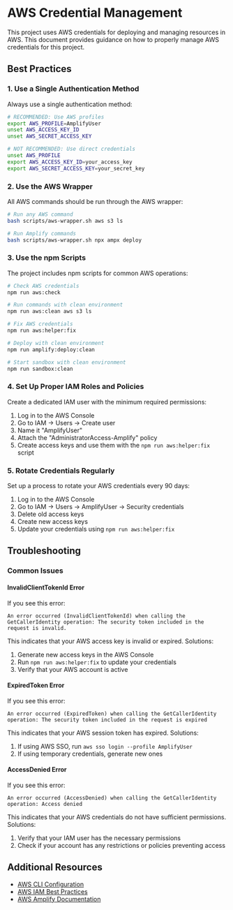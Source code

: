 # AWS Credential Management

This project uses AWS credentials for deploying and managing resources in AWS. This document provides guidance on how to properly manage AWS credentials for this project.

## Best Practices

### 1. Use a Single Authentication Method

Always use a single authentication method:

```bash
# RECOMMENDED: Use AWS profiles
export AWS_PROFILE=AmplifyUser
unset AWS_ACCESS_KEY_ID
unset AWS_SECRET_ACCESS_KEY

# NOT RECOMMENDED: Use direct credentials
unset AWS_PROFILE
export AWS_ACCESS_KEY_ID=your_access_key
export AWS_SECRET_ACCESS_KEY=your_secret_key
```

### 2. Use the AWS Wrapper

All AWS commands should be run through the AWS wrapper:

```bash
# Run any AWS command
bash scripts/aws-wrapper.sh aws s3 ls

# Run Amplify commands
bash scripts/aws-wrapper.sh npx ampx deploy
```

### 3. Use the npm Scripts

The project includes npm scripts for common AWS operations:

```bash
# Check AWS credentials
npm run aws:check

# Run commands with clean environment
npm run aws:clean aws s3 ls

# Fix AWS credentials
npm run aws:helper:fix

# Deploy with clean environment
npm run amplify:deploy:clean

# Start sandbox with clean environment
npm run sandbox:clean
```

### 4. Set Up Proper IAM Roles and Policies

Create a dedicated IAM user with the minimum required permissions:

1. Log in to the AWS Console
2. Go to IAM → Users → Create user
3. Name it "AmplifyUser"
4. Attach the "AdministratorAccess-Amplify" policy
5. Create access keys and use them with the `npm run aws:helper:fix` script

### 5. Rotate Credentials Regularly

Set up a process to rotate your AWS credentials every 90 days:

1. Log in to the AWS Console
2. Go to IAM → Users → AmplifyUser → Security credentials
3. Delete old access keys
4. Create new access keys
5. Update your credentials using `npm run aws:helper:fix`

## Troubleshooting

### Common Issues

#### InvalidClientTokenId Error

If you see this error:

```
An error occurred (InvalidClientTokenId) when calling the GetCallerIdentity operation: The security token included in the request is invalid.
```

This indicates that your AWS access key is invalid or expired. Solutions:

1. Generate new access keys in the AWS Console
2. Run `npm run aws:helper:fix` to update your credentials
3. Verify that your AWS account is active

#### ExpiredToken Error

If you see this error:

```
An error occurred (ExpiredToken) when calling the GetCallerIdentity operation: The security token included in the request is expired
```

This indicates that your AWS session token has expired. Solutions:

1. If using AWS SSO, run `aws sso login --profile AmplifyUser`
2. If using temporary credentials, generate new ones

#### AccessDenied Error

If you see this error:

```
An error occurred (AccessDenied) when calling the GetCallerIdentity operation: Access denied
```

This indicates that your AWS credentials do not have sufficient permissions. Solutions:

1. Verify that your IAM user has the necessary permissions
2. Check if your account has any restrictions or policies preventing access

## Additional Resources

- [AWS CLI Configuration](https://docs.aws.amazon.com/cli/latest/userguide/cli-configure-files.html)
- [AWS IAM Best Practices](https://docs.aws.amazon.com/IAM/latest/UserGuide/best-practices.html)
- [AWS Amplify Documentation](https://docs.amplify.aws/)
